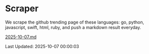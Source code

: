 # Scraper

We scrape the github trending page of these languages: go, python, javascript, swift, html, ruby, and push a markdown result everyday.

[2025-10-07.md](https://github.com/henson/Scraper/blob/master/2025-10-07.md)

Last Updated: 2025-10-07 00:00:03